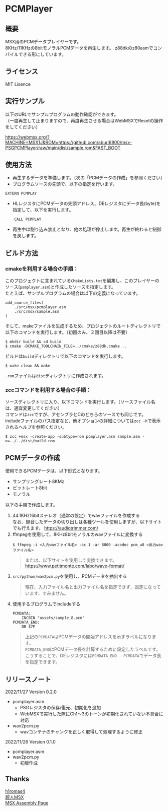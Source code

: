 # PCMPlayer

## 概要

MSX用のPCMデータプレイヤーです。  
8KHz/11KHzの8bitモノラルPCMデータを再生します。
z88dkのz80asmでコンパイルできる形にしています。  

## ライセンス

MIT Lisence

## 実行サンプル

以下のURLでサンプルプログラムの動作確認ができます。  
（一度再生して止まりますので、再度再生させる場合はWebMSXでResetの操作をしてください）

https://webmsx.org/?MACHINE=MSX1J&ROM=https://github.com/aburi6800/msx-PSGPCMPlayer/raw/main/dist/sample.rom&FAST_BOOT

## 使用方法

- 再生するデータを準備します。（次の「PCMデータの作成」を参照ください）
- プログラムソースの先頭で、以下の指定を行います。
```
EXTERN PCMPLAY
```
- HLレジスタにPCMデータの先頭アドレス、DEレジスタにデータ長(byte)を指定して、以下を実行します。
```
    CALL PCMPLAY
```
- 再生中は割り込み禁止となり、他の処理が停止します。再生が終わると制御を戻します。

## ビルド方法

### cmakeを利用する場合の手順：

このプロジェクトに含まれている`CMakeLists.txt`を編集し、このプレイヤーのソース(`psmplayer,asm`)と作成したソースを指定します。  
たとえば、サンプルプログラムの場合は以下の定義になっています。  
```
add_source_files(
    ./src/msx/pcmplayer.asm
    ./src/msx/sample.asm
)
```

そして、makeファイルを生成するため、プロジェクトのルートディレクトリで以下のコマンドを実行します。（初回のみ、２回目以降は不要）
```
$ mkdir build && cd build
$ cmake -DCMAKE_TOOLCHAIN_FILE=../cmake/z88dk.cmake ..
```

ビルドは`build`ディレクトリで以下のコマンドを実行します。
```
$ make clean && make
```

`.rom`ファイルは`dist`ディレクトリに作成されます。

### zccコマンドを利用する場合の手順：

ソースディレクトリに入り、以下コマンドを実行します。（ソースファイル名は、適宜変更してください）  
コマンドは`zcc`ですが、アセンブラとCのどちらのソースでも同じです。  
includeファイルのパス指定など、他オプションの詳細については`zcc -h`で表示されるヘルプを参照ください。  
```
$ zcc +msx -create-app -subtype=rom pcmplayer.asm sample.asm -o=../../dist/build.rom 
```

## PCMデータの作成

使用できるPCMデータは、以下形式となります。  
- サンプリングレート8KMz
- ビットレート8bit
- モノラル

以下の手順で作成します。
1. 44.1KHz16bitステレオ（通常の設定）でwavファイルを作成する  
    なお、録音したデータの切り出しは各種ツールを使用しますが、以下サイトでも行えます。
    https://audiotrimmer.com/
1. ffmpegを使用して、8KHz8bitモノラルのwavファイルに変換する
    ```
    $ ffmpeg -i <入力wavファイル名> -ac 1 -ar 8000 -acodec pcm_u8 <出力wavファイル名>
    ```
    > または、以下サイトを使用して変換できます。  
    > https://www.petitmonte.com/labo/wave-format/
1. `src/python/wav2pcm.py`を使用し、PCMデータを抽出する
    > 現在、入力ファイル名と出力ファイル名を指定できず、固定になっています、すみません。
1. 使用するプログラムでincludeする
    ```
    PCMDATA:
        INCBIN "assets/sample_8.pcm"
    PCMDATA_END:
        DB $7F
    ```
    > 上記の`PCMDATA`はPCMデータの開始アドレスを示すラベルになります。  
    > `PCMDATA_END`はPCMデータ長を計算するために設定したラベルです。  
    > こうすることで、DEレジスタには`PCMDATA_END - PCMDATA`でデータ長を指定できます。

## リリースノート

2022/11/27  Version 0.2.0
- pcmplayer.asm
    - PSGレジスタの保存/復元、初期化を追加
    - WebMSXで実行した際にCh1〜3のトーンが初期化されていない不具合に対応
- wav2pcm.py
    - wavコンテナのチャンクを正しく取得して処理するように修正

2022/11/26  Version 0.1.0
- pcmplayer.asm
- wav2pcm.py
    - 初版作成

## Thanks
[h1romas4](https://github.com/h1romas4)  
[超人MSX](http://hp.vector.co.jp/authors/VA054130/pcm1dm.html)  
[MSX Assembly Page](http://map.grauw.nl/articles/psg_sample.php)  
